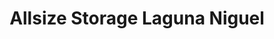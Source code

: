 ---
title: "Allsize Storage Laguna Niguel"
url: /laguna-niguel/allsize-storage-laguna-niguel/
shop: storage rental
---